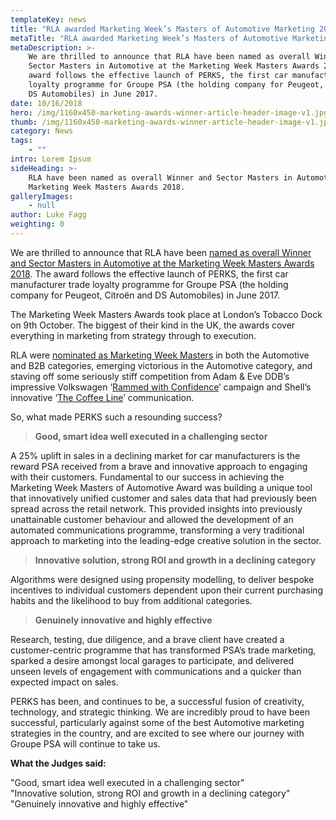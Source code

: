 ```yaml
---
templateKey: news
title: "RLA awarded Marketing Week’s Masters of Automotive Marketing 2018. "
metaTitle: "RLA awarded Marketing Week’s Masters of Automotive Marketing 2018. "
metaDescription: >-
    We are thrilled to announce that RLA have been named as overall Winner and
    Sector Masters in Automotive at the Marketing Week Masters Awards 2018.  The
    award follows the effective launch of PERKS, the first car manufacturer trade
    loyalty programme for Groupe PSA (the holding company for Peugeot, Citroën and
    DS Automobiles) in June 2017.
date: 10/16/2018
hero: /img/1160x450-marketing-awards-winner-article-header-image-v1.jpg
thumb: /img/1160x450-marketing-awards-winner-article-header-image-v1.jpg
category: News
tags:
    - ""
intro: Lorem Ipsum
sideHeading: >-
    RLA have been named as overall Winner and Sector Masters in Automotive at the
    Marketing Week Masters Awards 2018.
galleryImages:
    - null
author: Luke Fagg
weighting: 0
---
```


We are thrilled to announce that RLA have been [named as overall Winner and Sector Masters in Automotive at the Marketing Week Masters Awards 2018](https://www.marketingweek.com/2018/10/09/marketing-week-masters-awards-2018-sector-winners/). The award follows the effective launch of PERKS, the first car manufacturer trade loyalty programme for Groupe PSA (the holding company for Peugeot, Citroën and DS Automobiles) in June 2017.

The Marketing Week Masters Awards took place at London’s Tobacco Dock on 9th October. The biggest of their kind in the UK, the awards cover everything in marketing from strategy through to execution.

RLA were [nominated as Marketing Week Masters](https://www.marketingweek.com/2018/07/17/masters-awards-shortlist-sector-masters/) in both the Automotive and B2B categories, emerging victorious in the Automotive category, and staving off some seriously stiff competition from Adam & Eve DDB’s impressive Volkswagen ‘[Rammed with Confidence](https://www.youtube.com/watch?v=AJAkPVVYt54)’ campaign and Shell’s innovative ‘[The Coffee Line](https://www.youtube.com/watch?v=PyGXsV4UtlQ)’ communication.

So, what made PERKS such a resounding success?

> **Good, smart idea well executed in a challenging sector**

A 25% uplift in sales in a declining market for car manufacturers is the reward PSA received from a brave and innovative approach to engaging with their customers. Fundamental to our success in achieving the Marketing Week Masters of Automotive Award was building a unique tool that innovatively unified customer and sales data that had previously been spread across the retail network. This provided insights into previously unattainable customer behaviour and allowed the development of an automated communications programme, transforming a very traditional approach to marketing into the leading-edge creative solution in the sector.

> **Innovative solution, strong ROI and growth in a declining category**

Algorithms were designed using propensity modelling, to deliver bespoke incentives to individual customers dependent upon their current purchasing habits and the likelihood to buy from additional categories.

> **Genuinely innovative and highly effective**

Research, testing, due diligence, and a brave client have created a customer-centric programme that has transformed PSA’s trade marketing, sparked a desire amongst local garages to participate, and delivered unseen levels of engagement with communications and a quicker than expected impact on sales.

PERKS has been, and continues to be, a successful fusion of creativity, technology, and strategic thinking. We are incredibly proud to have been successful, particularly against some of the best Automotive marketing strategies in the country, and are excited to see where our journey with Groupe PSA will continue to take us.

<div class="highlighted"><strong>What the Judges said:</strong>

"Good, smart idea well executed in a challenging sector"  
"Innovative solution, strong ROI and growth in a declining category"  
"Genuinely innovative and highly effective"</div>
